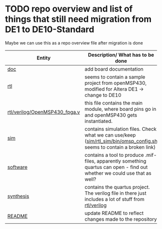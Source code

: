 # TODO repo overview and list of things that still need migration from DE1 to DE10-Standard
Maybe we can use this as a repo overview file after migration is done

| Entity | Description/ What has to be done |
| ------ | -------------------------------- |
| [doc](doc) | add board documentation |
| [rtl](rtl) | seems to contain a sample project from openMSP430, modified for Altera DE1 -> change to DE10 |
| [rtl/verilog/OpenMSP430_fpga.v](rtl/verilog/OpenMSP430_fpga.v) | this file contains the main module, where board pins go in and openMSP430 gets instantiated.
| [sim](sim) | contains simulation files. Check what we can use/keep ([sim/rtl_sim/bin/omsp_config.sh](sim/rtl_sim/bin/omsp_config.sh) seems to contain a broken link) |
| [software](software) | contains a tool to produce .mif-files, apparently something quartus can open - find out whether we could use that as well? |
| [synthesis](synthesis) | contains the quartus project. The verilog file in there just includes a lot of stuff from [rtl/verilog](rtl/verilog) |
| [README](README) | update README to reflect changes made to the repository |
